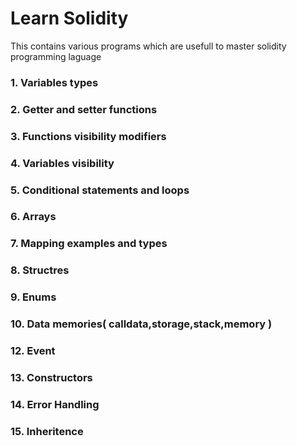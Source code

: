 # Learn Solidity
This contains various programs which are usefull to master solidity programming laguage 
### 1. Variables types
### 2. Getter and setter functions
### 3. Functions visibility modifiers
### 4. Variables visibility
### 5. Conditional statements and loops
### 6. Arrays
### 7. Mapping examples and types
### 8. Structres
### 9. Enums
### 10. Data memories( calldata,storage,stack,memory )
### 12. Event
### 13. Constructors
### 14. Error Handling
### 15. Inheritence

